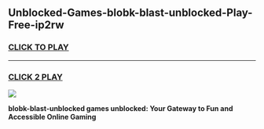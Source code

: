 
## Unblocked-Games-blobk-blast-unblocked-Play-Free-ip2rw
<h3>
<a href="https://premium76.site?title=blobk-blast-unblocked&ref=23A">CLICK TO PLAY</a></h3>
<hr>

<h3>
<a href="https://premium76.site?title=blobk-blast-unblocked&ref=23A">CLICK 2 PLAY</a>
  
</h3>

<a href="https://premium76.site?title=blobk-blast-unblocked&ref=23A"><img src="https://clearcache.store/games.png"></a>


**blobk-blast-unblocked games unblocked: Your Gateway to Fun and Accessible Online Gaming**
